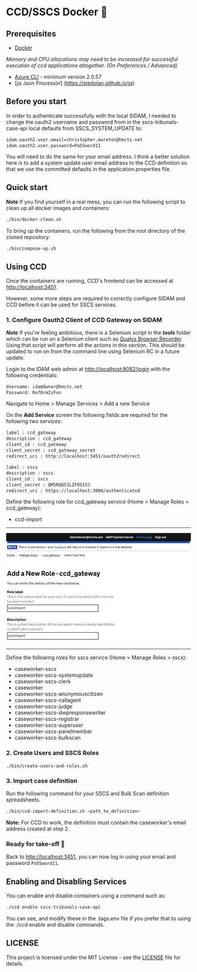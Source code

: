 # CCD/SSCS Docker :whale:

## Prerequisites

- [Docker](https://www.docker.com)

*Memory and CPU allocations may need to be increased for successful execution of ccd applications altogether. (On Preferences / Advanced)*

- [Azure CLI](https://docs.microsoft.com/en-us/cli/azure/install-azure-cli?view=azure-cli-latest) - minimum version 2.0.57 
- [jq Json Processor] (https://stedolan.github.io/jq)

## Before you start

In order to authenticate successfully with the local SIDAM, I needed to change the oauth2 username and password from in the sscs-tribunals-case-api local defaults from SSCS_SYSTEM_UPDATE to:

    idam.oauth2.user.email=christopher.moreton@hmcts.net
    idam.oauth2.user.password=Pa55word11
    
You will need to do the same for your email address. I think a better solution here is to add a system update user email address to the CCD definition
so that we use the committed defaults in the application.properties file.

## Quick start

**Note** If you find yourself in a real mess, you can run the following script to clean up all docker images and containers:

```bash
./bin/docker-clean.sh
```

To bring up the containers, run the following from the root directory of the cloned repository:

```bash
./bin/compose-up.sh
```
    
## Using CCD

Once the containers are running, CCD's frontend can be accessed at [http://localhost:3451](http://localhost:3451).

However, some more steps are required to correctly configure SIDAM and CCD before it can be used for SSCS services.

### 1. Configure Oauth2 Client of CCD Gateway on SIDAM

***Note*** If you're feeling ambitious, there is a Selenium script in the ***tools*** folder which can be run on a Selenium client such as [Qualys Browser Recorder](https://chrome.google.com/webstore/detail/qualys-browser-recorder/abnnemjpaacaimkkepphpkaiomnafldi).
Using that script will perform all the actions in this section. This should be updated to run on from the command line using Selenium RC in a future update.
 
Login to the IDAM web admin at [http://localhost:8082/login](http://localhost:8082/login) with the following credentials:

    Username: idamOwner@hmcts.net
    Password: Ref0rmIsFun

Navigate to Home > Manage Services > Add a new Service

On the **Add Service** screen the following fields are required for the following two services:
```
label : ccd_gateway
description : ccd_gateway
client_id : ccd_gateway
client_secret : ccd_gateway_secret
redirect_uri : http://localhost:3451/oauth2redirect
```

```
label : sscs
description : sscs
client_id : sscs
client_secret : QM5RQQ53LZFOSIXJ
redirect_uri : https://localhost:3000/authenticated
```

Define the following role for ccd_gateway service (Home > Manage Roles > ccd_gateway):

* ccd-import

<hr>

![Adding the ccd-import role](img/create-ccd-import-role.png "Adding the ccd-import role")

<hr>

Define the following roles for sscs service (Home > Manage Roles > sscs):

* caseworker-sscs
* caseworker-sscs-systemupdate
* caseworker-sscs-clerk
* caseworker
* caseworker-sscs-anonymouscitizen
* caseworker-sscs-callagent
* caseworker-sscs-judge
* caseworker-sscs-dwpresponsewriter
* caseworker-sscs-registrar
* caseworker-sscs-superuser
* caseworker-sscs-panelmember
* caseworker-sscs-bulkscan


### 2. Create Users and SSCS Roles

    ./bin/create-users-and-roles.sh

### 3. Import case definition

Run the following command for your SSCS and Bulk Scan definition spreadsheets.
    
```bash
./bin/ccd-import-definition.sh <path_to_definition>
```

**Note:** For CCD to work, the definition must contain the caseworker's email address created at step 2.

### Ready for take-off 🛫

Back to [http://localhost:3451](http://localhost:3451), you can now log in using your email and password `Pa55word11`.

## Enabling and Disabling Services

You can enable and disable containers using a command such as:

```bash
./ccd enable sscs-tribunals-case-api
```

You can see, and modify these in the .tags.env file if you prefer that to using the ./ccd enable and disable commands.

## LICENSE

This project is licensed under the MIT License - see the [LICENSE](LICENSE.md) file for details.
